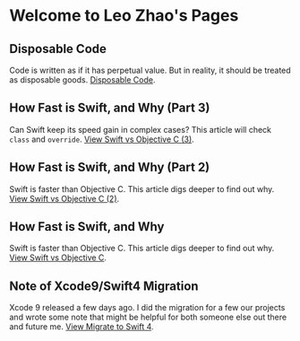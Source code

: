 # Welcome to Leo Zhao's Pages

## Disposable Code

Code is written as if it has perpetual value. But in reality, it should be treated as disposable goods.
[Disposable Code](disposable-code.html).

## How Fast is Swift, and Why (Part 3)

Can Swift keep its speed gain in complex cases?
This article will check `class` and `override`.
[View Swift vs Objective C (3)](swift-speed-3.html).

## How Fast is Swift, and Why (Part 2)

Swift is faster than Objective C. This article digs deeper to find out why. 
[View Swift vs Objective C (2)](swift-speed-2.html).

## How Fast is Swift, and Why

Swift is faster than Objective C. This article digs deeper to find out why.
[View Swift vs Objective C](swift-speed.html).

## Note of Xcode9/Swift4 Migration

Xcode 9 released a few days ago.
I did the migration for a few our projects and wrote some note that might be helpful for both someone else out there and future me.
[View Migrate to Swift 4](migrate-to-swift4.html).

